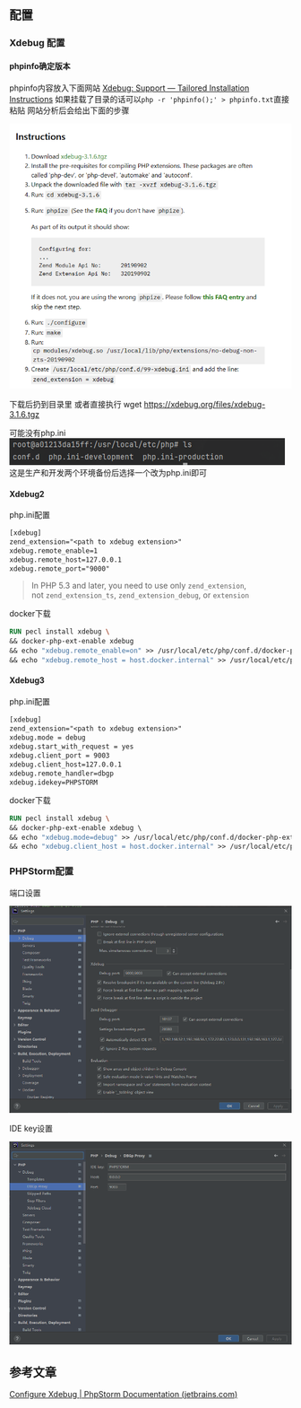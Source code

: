 ## 配置
### Xdebug 配置
#### phpinfo确定版本
phpinfo内容放入下面网站
[Xdebug: Support — Tailored Installation Instructions](https://xdebug.org/wizard)
如果挂载了目录的话可以`php -r 'phpinfo();' > phpinfo.txt`直接粘贴
网站分析后会给出下面的步骤

![](attachments/Pasted%20image%2020230422172358.png)

下载后扔到目录里 或者直接执行 wget https://xdebug.org/files/xdebug-3.1.6.tgz

可能没有php.ini
![](attachments/Pasted%20image%2020230422173212.png)
这是生产和开发两个环境备份后选择一个改为php.ini即可
#### Xdebug2
php.ini配置
```
[xdebug] 
zend_extension="<path to xdebug extension>" 
xdebug.remote_enable=1 
xdebug.remote_host=127.0.0.1 
xdebug.remote_port="9000"
```

>In PHP 5.3 and later, you need to use only `zend_extension`, not `zend_extension_ts`, `zend_extension_debug`, or `extension`

docker下载
```dockerfile
RUN pecl install xdebug \ 
&& docker-php-ext-enable xdebug 
&& echo "xdebug.remote_enable=on" >> /usr/local/etc/php/conf.d/docker-php-ext-xdebug.ini \ 
&& echo "xdebug.remote_host = host.docker.internal" >> /usr/local/etc/php/conf.d/docker-php-ext-xdebug.ini
```
#### Xdebug3
php.ini配置
```
[xdebug]
zend_extension="<path to xdebug extension>"
xdebug.mode = debug 
xdebug.start_with_request = yes 
xdebug.client_port = 9003
xdebug.client_host=127.0.0.1 
xdebug.remote_handler=dbgp 
xdebug.idekey=PHPSTORM 
```
docker下载
```dockerfile
RUN pecl install xdebug \  
&& docker-php-ext-enable xdebug \  
&& echo "xdebug.mode=debug" >> /usr/local/etc/php/conf.d/docker-php-ext-xdebug.ini \  
&& echo "xdebug.client_host = host.docker.internal" >> /usr/local/etc/php/conf.d/docker-php-ext-xdebug.ini
```

### PHPStorm配置
端口设置

![](attachments/Pasted%20image%2020230422170458.png)

IDE key设置

![](attachments/Pasted%20image%2020230422170556.png)
## 参考文章
[Configure Xdebug | PhpStorm Documentation (jetbrains.com)](https://www.jetbrains.com/help/phpstorm/configuring-xdebug.html)
